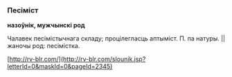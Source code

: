 ### Песіміст
**назоўнік, мужчынскі род**

Чалавек песімістычнага складу; процілегласць аптыміст. П. па натуры. || жаночы род: песімістка.

<a rel="author">[http://rv-blr.com/](http://rv-blr.com/slounik.jsp?letterId=0&maskId=0&pageId=2345)</a>

